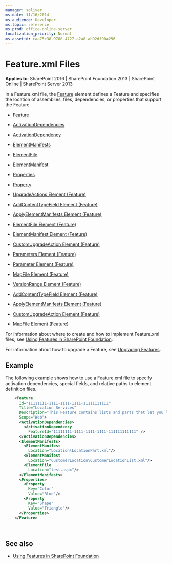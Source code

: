 ```yaml
---
manager: soliver
ms.date: 11/16/2014
ms.audience: Developer
ms.topic: reference
ms.prod: office-online-server
localization_priority: Normal
ms.assetid: caa75c38-9788-4727-a2a8-ab92df90a256
---
```


# Feature.xml Files

**Applies to**: SharePoint 2016 | SharePoint Foundation 2013 | SharePoint Online | SharePoint Server 2013

In a Feature.xml file, the [Feature](feature-element-feature.md) element defines a Feature and specifies the location of assemblies, files, dependencies, or properties that support the Feature.

- [Feature](feature-element-feature.md)

- [ActivationDependencies](activationdependencies-element-feature.md)

- [ActivationDependency](activationdependency-element-feature.md)

- [ElementManifests](elementmanifests-element-feature.md)

- [ElementFile](elementfile-element-feature.md)

- [ElementManifest](elementmanifest-element-feature.md)

- [Properties](properties-element-feature.md)

- [Property](property-element-feature.md)

- [UpgradeActions Element (Feature)](upgradeactions-element-feature.md)

- [AddContentTypeField Element (Feature)](addcontenttypefield-element-feature.md)

- [ApplyElementManifests Element (Feature)](applyelementmanifests-element-feature.md)

- [ElementFile Element (Feature)](elementfile-element-feature.md)

- [ElementManifest Element (Feature)](elementmanifest-element-feature.md)

- [CustomUpgradeAction Element (Feature)](customupgradeaction-element-feature.md)

- [Parameters Element (Feature)](parameters-element-feature.md)

- [Parameter Element (Feature)](parameter-element-feature.md)

- [MapFile Element (Feature)](mapfile-element-feature.md)

- [VersionRange Element (Feature)](versionrange-element-feature.md)

- [AddContentTypeField Element (Feature)](addcontenttypefield-element-feature.md)

- [ApplyElementManifests Element (Feature)](applyelementmanifests-element-feature.md)

- [CustomUpgradeAction Element (Feature)](customupgradeaction-element-feature.md)

- [MapFile Element (Feature)](mapfile-element-feature.md)

For information about where to create and how to implement Feature.xml files, see [Using Features in SharePoint Foundation](https://msdn.microsoft.com/library/ce5f5ce5-1429-439e-9261-2c4ba9788cc1(Office.15).aspx). 

For information about how to upgrade a Feature, see [Upgrading Features](https://msdn.microsoft.com/library/e917f709-6491-4d50-adbe-2ab8f35da990(Office.15).aspx).

## Example

The following example shows how to use a Feature.xml file to specify activation dependencies, special fields, and relative paths to element definition files.

```XML 
    <Feature 
      Id="11111111-1111-1111-1111-11111111111" 
      Title="Location Services"
      Description="This Feature contains lists and parts that let you link location data to your customer lists."
      Scope="Web">
      <ActivationDependencies>
        <ActivationDependency
          FeatureId="11111111-1111-1111-1111-111111111111" />
      </ActivationDependencies>
      <ElementManifests>
        <ElementManifest 
          Location="Location\LocationPart.xml"/>
        <ElementManifest 
          Location="CustomerLocation\CustomerLocationList.xml"/>
        <ElementFile 
          Location="test.aspx"/>
      </ElementManifests>
      <Properties>
        <Property
          Key="Color"
          Value="Blue"/>
        <Property
          Key="Shape"
          Value="Triangle"/>
      </Properties> 
    </Feature>
```

<br/>

## See also

- [Using Features in SharePoint Foundation](https://msdn.microsoft.com/en-us/library/office/ms460318.aspx)




